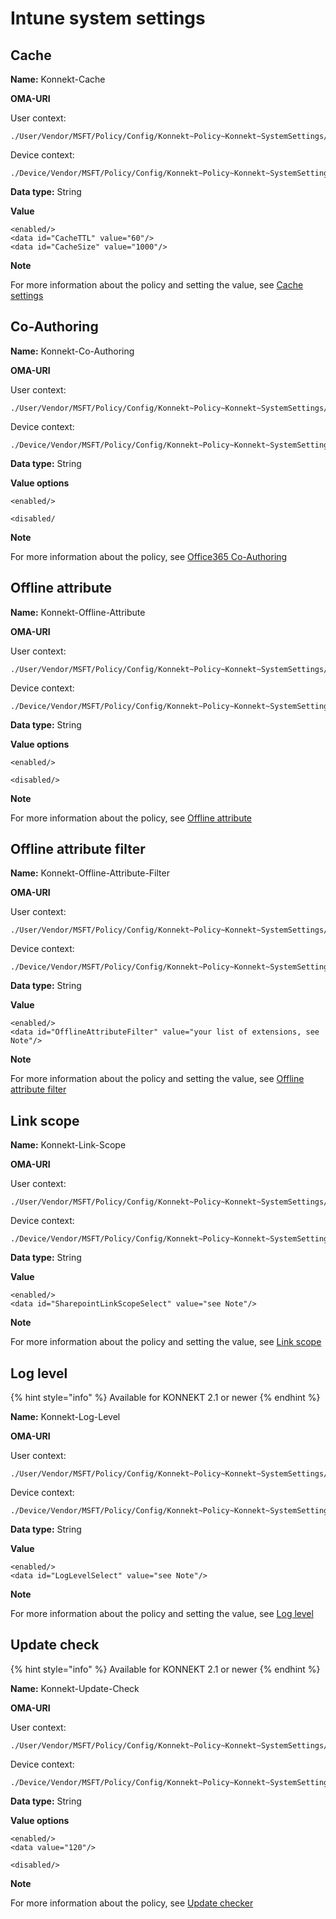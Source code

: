# Intune system settings

## Cache

**Name:** Konnekt-Cache

**OMA-URI**

User context:

```
./User/Vendor/MSFT/Policy/Config/Konnekt~Policy~Konnekt~SystemSettings/Cache
```

Device context:

```
./Device/Vendor/MSFT/Policy/Config/Konnekt~Policy~Konnekt~SystemSettings/Cache
```

**Data type:** String

**Value**&#x20;

```
<enabled/>
<data id="CacheTTL" value="60"/>
<data id="CacheSize" value="1000"/>
```

**Note**

For more information about the policy and setting the value, see [Cache settings](../../system-settings/cache-setting.md)

## Co-Authoring

**Name:** Konnekt-Co-Authoring

**OMA-URI**

User context:

```
./User/Vendor/MSFT/Policy/Config/Konnekt~Policy~Konnekt~SystemSettings/CoAuthoring
```

Device context:

```
./Device/Vendor/MSFT/Policy/Config/Konnekt~Policy~Konnekt~SystemSettings/CoAuthoring
```

**Data type:** String

**Value options**

```
<enabled/>
```

```
<disabled/
```

**Note**

For more information about the policy, see [Office365 Co-Authoring](../../system-settings/office365-co-authoring.md)

## Offline attribute

**Name:** Konnekt-Offline-Attribute

**OMA-URI**

User context:

```
./User/Vendor/MSFT/Policy/Config/Konnekt~Policy~Konnekt~SystemSettings/OfflineAttribute
```

Device context:

```
./Device/Vendor/MSFT/Policy/Config/Konnekt~Policy~Konnekt~SystemSettings/OfflineAttribute
```

**Data type:** String

**Value options**

```
<enabled/>
```

```
<disabled/>
```

**Note**

For more information about the policy, see [Offline attribute](../../system-settings/offline-attribute.md)

## Offline attribute filter

**Name:** Konnekt-Offline-Attribute-Filter

**OMA-URI**

User context:

```
./User/Vendor/MSFT/Policy/Config/Konnekt~Policy~Konnekt~SystemSettings/OfflineAttributeFilter
```

Device context:

```
./Device/Vendor/MSFT/Policy/Config/Konnekt~Policy~Konnekt~SystemSettings/OfflineAttributeFilter
```

**Data type:** String

**Value**&#x20;

```
<enabled/>
<data id="OfflineAttributeFilter" value="your list of extensions, see Note"/>
```

**Note**

For more information about the policy and setting the value, see [Offline attribute filter](../../system-settings/offline-attribute.md#exclude-dedicated-file-types-from-offline-attribute-filter)

## Link scope

**Name:** Konnekt-Link-Scope

**OMA-URI**

User context:

```
./User/Vendor/MSFT/Policy/Config/Konnekt~Policy~Konnekt~SystemSettings/SharePointLinkScope
```

Device context:

```
./Device/Vendor/MSFT/Policy/Config/Konnekt~Policy~Konnekt~SystemSettings/SharePointLinkScope
```

**Data type:** String

**Value**&#x20;

```
<enabled/>
<data id="SharepointLinkScopeSelect" value="see Note"/>
```

**Note**

For more information about the policy and setting the value, see [Link scope](../../system-settings/link-scope.md)

## Log level

{% hint style="info" %}
Available for KONNEKT 2.1 or newer
{% endhint %}

**Name:** Konnekt-Log-Level

**OMA-URI**

User context:

```
./User/Vendor/MSFT/Policy/Config/Konnekt~Policy~Konnekt~SystemSettings/LogLevel
```

Device context:

```
./Device/Vendor/MSFT/Policy/Config/Konnekt~Policy~Konnekt~SystemSettings/LogLevel
```

**Data type:** String

**Value**&#x20;

```
<enabled/>
<data id="LogLevelSelect" value="see Note"/>
```

**Note**

For more information about the policy and setting the value, see [Log level](../../system-settings/logging.md)

## Update check

{% hint style="info" %}
Available for KONNEKT 2.1 or newer
{% endhint %}

**Name:** Konnekt-Update-Check

**OMA-URI**

User context:

```
./User/Vendor/MSFT/Policy/Config/Konnekt~Policy~Konnekt~SystemSettings/UpdateInterval
```

Device context:

```
./Device/Vendor/MSFT/Policy/Config/Konnekt~Policy~Konnekt~SystemSettings/UpdateInterval
```

**Data type:** String

**Value options**

```
<enabled/>
<data value="120"/>
```

```
<disabled/>
```

**Note**

For more information about the policy, see [Update checker](../../system-settings/update-checker.md)
